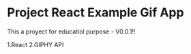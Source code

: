 # Project React Example Gif App
This a proyect for educatiol purpose - V0.0.1!!

1.React
2.GIPHY API